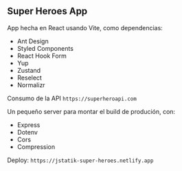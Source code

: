 ## Super Heroes App

App hecha en React usando Vite, como dependencias:

- Ant Design
- Styled Components
- React Hook Form
- Yup
- Zustand
- Reselect
- Normalizr

Consumo de la API `https://superheroapi.com`

Un pequeño server para montar el build de produción, con:

- Express
- Dotenv
- Cors
- Compression

Deploy: `https://jstatik-super-heroes.netlify.app`
